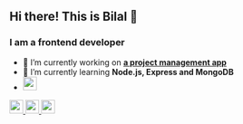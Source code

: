 ## Hi there! This is Bilal 👋

### I am a __frontend developer__

- 🔭 I’m currently working on [__a project management app__](../../../project-management)
- 🌱 I’m currently learning __Node.js, Express and MongoDB__
- <a href="https://www.instagram.com/bllakcn/" target="_blank" rel="noreferrer">
  <img src="https://github.com/gauravghongde/social-icons/blob/master/PNG/White/Instagram_white.png" width="24">
</a><a href="https://twitter.com/bllakcn" target="_blank" rel="noreferrer">
  <img src="https://github.com/gauravghongde/social-icons/blob/master/PNG/White/Twitter_white.png" width="24">
</a><a href="https://www.linkedin.com/in/ahmet-bilal-akcan-648259133/" target="_blank" rel="noreferrer">
  <img src="https://github.com/gauravghongde/social-icons/blob/master/PNG/White/LinkedIN_white.png" width="24">
</a><a href="mailto:bllakcn35@gmail.com" target="_blank" rel="noreferrer">
  <img src="https://github.com/gauravghongde/social-icons/blob/master/PNG/White/Gmail_white.png" width="24">
</a>


